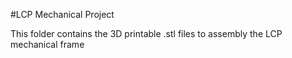 #LCP Mechanical Project

This folder contains the 3D printable .stl files to assembly the LCP mechanical frame
